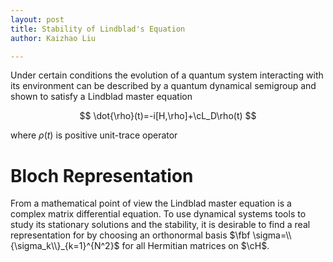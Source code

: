 ```yaml
---
layout: post
title: Stability of Lindblad's Equation
author: Kaizhao Liu

---
```


Under certain conditions the evolution of a quantum system interacting with its environment can be described by a quantum dynamical semigroup and shown to satisfy a Lindblad master equation

$$
 \dot{\rho}(t)=-i[H,\rho]+\cL_D\rho(t)
$$

where $\rho(t)$ is positive unit-trace operator



# Bloch Representation

From a mathematical point of view the Lindblad master equation is a complex matrix differential equation.
To use dynamical systems tools to study its stationary solutions and the stability, it is desirable to find a real representation for 
by choosing an orthonormal basis $\fbf \sigma=\\{\sigma_k\\}_{k=1}^{N^2}$ for all Hermitian matrices on $\cH$.

